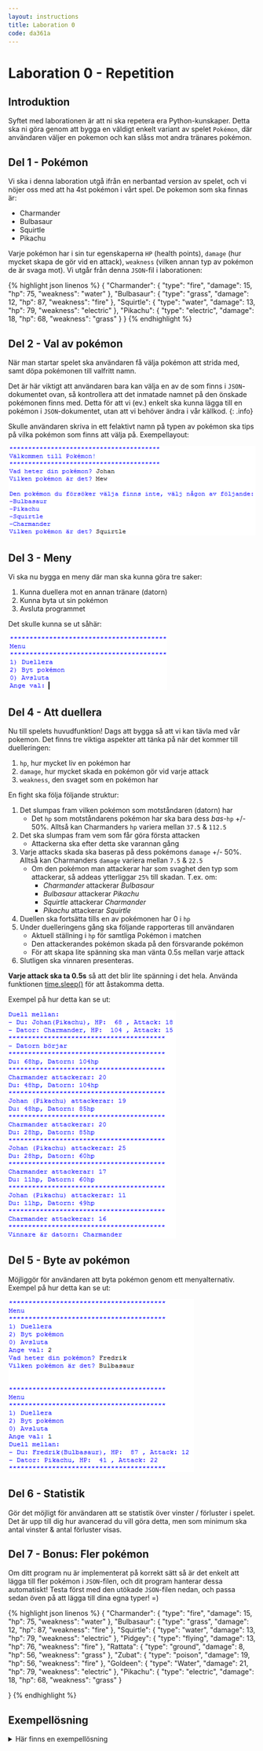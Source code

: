 ```yaml
---
layout: instructions
title: Laboration 0
code: da361a
---
```


# Laboration 0 - Repetition

## Introduktion

Syftet med laborationen är att ni ska repetera era Python-kunskaper. Detta ska ni göra genom att bygga en väldigt enkelt variant av spelet `Pokémon`, där användaren väljer en pokemon och kan slåss mot andra tränares pokémon.

## Del 1 - Pokémon

Vi ska i denna laboration utgå ifrån en nerbantad version av spelet, och vi nöjer oss med att ha 4st pokémon i vårt spel. De pokemon som ska finnas är:

- Charmander
- Bulbasaur
- Squirtle
- Pikachu

Varje pokémon har i sin tur egenskaperna `HP` (health points), `damage` (hur mycket skapa de gör vid en attack), `weakness` (vilken annan typ av pokémon de är svaga mot). Vi utgår från denna `JSON`-fil i laborationen:

{% highlight json linenos %}
{
    "Charmander": {
        "type": "fire",
        "damage": 15,
        "hp": 75,
        "weakness": "water"
    }, "Bulbasaur": {
        "type": "grass",
        "damage": 12,
        "hp": 87,
        "weakness": "fire"
    }, "Squirtle": {
        "type": "water",
        "damage": 13,
        "hp": 79,
        "weakness": "electric"
    }, "Pikachu": {
        "type": "electric",
        "damage": 18,
        "hp": 68,
        "weakness": "grass"
    }
}
{% endhighlight %}


## Del 2 - Val av pokémon

När man startar spelet ska användaren få välja pokémon att strida med, samt döpa pokémonen till valfritt namn.

Det är här viktigt att användaren bara kan välja en av de som finns i `JSON`-dokumentet ovan, så kontrollera att det inmatade namnet på den önskade pokémonen finns med. Detta för att vi (ev.) enkelt ska kunna lägga till en pokémon i `JSON`-dokumentet, utan att vi behöver ändra i vår källkod.
{: .info}

Skulle användaren skriva in ett felaktivt namn på typen av pokémon ska tips på vilka pokémon som finns att välja på. Exempellayout:

![Choose Pokemon](/assets/img/poke1.png)

## Del 3 - Meny

Vi ska nu bygga en meny där man ska kunna göra tre saker:

1. Kunna duellera mot en annan tränare (datorn)
2. Kunna byta ut sin pokémon
3. Avsluta programmet

Det skulle kunna se ut såhär:

![Menu](/assets/img/poke2.png)

## Del 4 - Att duellera

Nu till spelets huvudfunktion! Dags att bygga så att vi kan tävla med vår pokemon. Det finns tre viktiga aspekter att tänka på när det kommer till duelleringen:

1. `hp`, hur mycket liv en pokémon har
2. `damage`, hur mycket skada en pokémon gör vid varje attack
3. `weakness`, den svaget som en pokémon har

En fight ska följa följande struktur:

1. Det slumpas fram vilken pokémon som motståndaren (datorn) har
    - Det `hp` som motståndarens pokémon har ska bara dess *bas*-`hp` +/- 50%. Alltså kan Charmanders `hp` variera mellan `37.5` &amp; `112.5`
2. Det ska slumpas fram vem som får göra första attacken
    - Attackerna ska efter detta ske varannan gång
3. Varje attacks skada ska baseras på dess pokémons `damage` +/- 50%. Alltså kan Charmanders `damage` variera mellan `7.5` &amp; `22.5`
    - Om den pokémon man attackerar har som svaghet den typ som attackerar, så addeas ytterliggar `25%` till skadan. T.ex. om:
        - *Charmander* attackerar *Bulbasaur*
        - *Bulbasaur* attackerar *Pikachu*
        - *Squirtle* attackerar *Charmander*
        - *Pikachu* attackerar *Squirtle*
4. Duellen ska fortsätta tills en av pokémonen har 0 i `hp`
5. Under duelleringens gång ska följande rapporteras till användaren
    - Aktuell ställning i `hp` för samtliga Pokémon i matchen
    - Den attackerandes pokémon skada på den försvarande pokémon
    - För att skapa lite spänning ska man vänta 0.5s mellan varje attack
6. Slutligen ska vinnaren presenteras.

**Varje attack ska ta 0.5s** så att det blir lite spänning i det hela. Använda funktionen [time.sleep()](https://docs.python.org/2/library/time.html#time.sleep) för att åstakomma detta.

Exempel på hur detta kan se ut:

![Pokemon results](/assets/img/poke3.png)

## Del 5 - Byte av pokémon

Möjliggör för användaren att byta pokémon genom ett menyalternativ. Exempel på hur detta kan se ut:

![Pokemon results](/assets/img/poke4.png)

## Del 6 - Statistik

Gör det möjligt för användaren att se statistik över vinster / förluster i spelet. Det är upp till dig hur avancerad du vill göra detta, men som minimum ska antal vinster &amp; antal förluster visas.

## Del 7 - Bonus: Fler pokémon

Om ditt program nu är implementerat på korrekt sätt så är det enkelt att lägga till fler pokémon i `JSON`-filen, och dit program hanterar dessa automatiskt! Testa först med den utökade `JSON`-filen nedan, och passa sedan öven på att lägga till dina egna typer! =)

{% highlight json linenos %}
{
    "Charmander": {
        "type": "fire",
        "damage": 15,
        "hp": 75,
        "weakness": "water"
    }, "Bulbasaur": {
        "type": "grass",
        "damage": 12,
        "hp": 87,
        "weakness": "fire"
    }, "Squirtle": {
        "type": "water",
        "damage": 13,
        "hp": 79,
        "weakness": "electric"
    }, "Pidgey": {
        "type": "flying",
        "damage": 13,
        "hp": 76,
        "weakness": "fire"
    }, "Rattata": {
        "type": "ground",
        "damage": 8,
        "hp": 56,
        "weakness": "grass"
    }, "Zubat": {
        "type": "poison",
        "damage": 19,
        "hp": 56,
        "weakness": "fire"
    }, "Goldeen": {
        "type": "Water",
        "damage": 21,
        "hp": 79,
        "weakness": "electric"
    }, "Pikachu": {
        "type": "electric",
        "damage": 18,
        "hp": 68,
        "weakness": "grass"
    }

}
{% endhighlight %}

## Exempellösning

<details>
    <summary>Här finns en exempellösning</summary>
{% highlight python linenos %}
import random
import time

pokemons = {
    "Charmander": {
        "type": "fire",
        "damage": 15,
        "hp": 75,
        "weakness": "water"
    }, "Bulbasaur": {
        "type": "grass",
        "damage": 12,
        "hp": 87,
        "weakness": "fire"
    }, "Squirtle": {
        "type": "water",
        "damage": 13,
        "hp": 79,
        "weakness": "electric"
    }, "Pidgey": {
        "type": "flying",
        "damage": 13,
        "hp": 76,
        "weakness": "fire"
    }, "Rattata": {
        "type": "ground",
        "damage": 8,
        "hp": 56,
        "weakness": "grass"
    }, "Zubat": {
        "type": "poison",
        "damage": 19,
        "hp": 56,
        "weakness": "fire"
    }, "Goldeen": {
        "type": "Water",
        "damage": 21,
        "hp": 79,
        "weakness": "electric"
    }, "Pikachu": {
        "type": "electric",
        "damage": 18,
        "hp": 68,
        "weakness": "grass"
    }

}

pokemon_name = ""
pokemon_type = ""
wins = 0
lost = 0


def app():
    print("*" * 40)
    print("Välkommen till Pokémon!")
    print("*" * 40)
    set_pokemon()

    choice = False
    while choice != "0":
        print_menu()
        choice = input("Ange val: ")
        if choice == "1":
            fight()
        if choice == "2":
            set_pokemon()
        elif choice == "0":
            print("*" * 40)
            print("Good game!")
            print("*" * 40)
            exit()
        print("\n")


def fight():
    keys = list(pokemons.keys())
    op = random.choice(keys)
    opponent = pokemons[op]
    opponent_damage = round(random.uniform(0.5, 1.5) * opponent["damage"])
    opponent_life = round(random.uniform(0.5, 1.5) * opponent["hp"])

    you_life = pokemons[pokemon_type]["hp"]
    you_damage = pokemons[pokemon_type]["damage"]

    print("Duell mellan:")
    print("- Du: " + pokemon_name + "(" + pokemon_type + "), HP: ",
          you_life, ", Attack:", you_damage)
    print("- Dator: " + op + ", HP: ", opponent_life,
          ", Attack:", opponent_damage)

    turn = random.randint(1, 10)
    print("*" * 40)
    if turn % 2 == 0:
        print("- Du börjar")
    else:
        print("- Datorn börjar")
    print("*" * 40)

    while opponent_life > 0 and you_life > 0:

        # Note: type/weakness not implemented yet

        time.sleep(0.5)
        print("Du: {}hp, Datorn: {}hp".format(you_life, opponent_life))
        print("*" * 40)
        time.sleep(0.5)
        if turn % 2 == 0:
            # You attack
            your_temp_damage = int(you_damage * random.uniform(0.5, 1.5))
            print(pokemon_name, "(" + pokemon_type +
                  ") attackerar:", your_temp_damage)
            opponent_life = round(opponent_life - your_temp_damage)
        else:
            # Opponent
            computer_temp_damage = int(
                opponent_damage * random.uniform(0.5, 1.5))
            print(op + " attackerar:", computer_temp_damage)
            you_life = round(you_life - computer_temp_damage)
        turn += 1

    print("*" * 40)

    if you_life > 0:
        print("Vinnare är du: " + pokemon_name, "(" + pokemon_type + ")")
    else:
        print("Vinnare är datorn: " + op)


def set_pokemon():
    global pokemon_name
    pokemon_name = input("Vad heter din pokémon? ")
    global pokemon_type
    pokemon_type = get_pokemon_type()


def print_menu():
    print("*" * 40)
    print("Menu")
    print("*" * 40)
    print("1) Duellera")
    print("2) Byt pokémon")
    print("0) Avsluta")


def get_pokemon_type():
    pokemon_type = False
    while pokemon_type == False:
        pokemon = input("Vilken pokémon är det? ")
        if pokemon in pokemons:
            return pokemon
        else:
            print("\nDen pokémon du försöker välja finns inte, välj någon av följande:")
            for p in pokemons:
                print("-" + p)


app()
{% endhighlight %}
</details>
